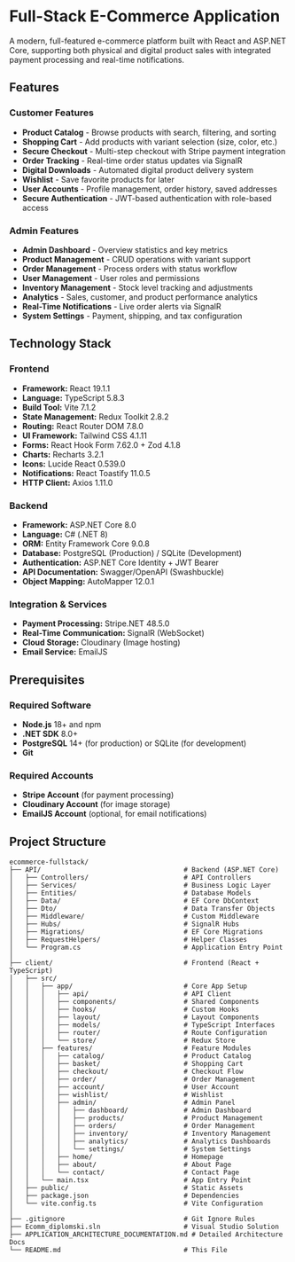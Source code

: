 # Full-Stack E-Commerce Application

A modern, full-featured e-commerce platform built with React and ASP.NET Core, supporting both physical and digital product sales with integrated payment processing and real-time notifications.

## Features

### Customer Features
- **Product Catalog** - Browse products with search, filtering, and sorting
- **Shopping Cart** - Add products with variant selection (size, color, etc.)
- **Secure Checkout** - Multi-step checkout with Stripe payment integration
- **Order Tracking** - Real-time order status updates via SignalR
- **Digital Downloads** - Automated digital product delivery system
- **Wishlist** - Save favorite products for later
- **User Accounts** - Profile management, order history, saved addresses
- **Secure Authentication** - JWT-based authentication with role-based access

### Admin Features
- **Admin Dashboard** - Overview statistics and key metrics
- **Product Management** - CRUD operations with variant support
- **Order Management** - Process orders with status workflow
- **User Management** - User roles and permissions
- **Inventory Management** - Stock level tracking and adjustments
- **Analytics** - Sales, customer, and product performance analytics
- **Real-Time Notifications** - Live order alerts via SignalR
- **System Settings** - Payment, shipping, and tax configuration

## Technology Stack

### Frontend
- **Framework:** React 19.1.1
- **Language:** TypeScript 5.8.3
- **Build Tool:** Vite 7.1.2
- **State Management:** Redux Toolkit 2.8.2
- **Routing:** React Router DOM 7.8.0
- **UI Framework:** Tailwind CSS 4.1.11
- **Forms:** React Hook Form 7.62.0 + Zod 4.1.8
- **Charts:** Recharts 3.2.1
- **Icons:** Lucide React 0.539.0
- **Notifications:** React Toastify 11.0.5
- **HTTP Client:** Axios 1.11.0

### Backend
- **Framework:** ASP.NET Core 8.0
- **Language:** C# (.NET 8)
- **ORM:** Entity Framework Core 9.0.8
- **Database:** PostgreSQL (Production) / SQLite (Development)
- **Authentication:** ASP.NET Core Identity + JWT Bearer
- **API Documentation:** Swagger/OpenAPI (Swashbuckle)
- **Object Mapping:** AutoMapper 12.0.1

### Integration & Services
- **Payment Processing:** Stripe.NET 48.5.0
- **Real-Time Communication:** SignalR (WebSocket)
- **Cloud Storage:** Cloudinary (Image hosting)
- **Email Service:** EmailJS

## Prerequisites

### Required Software
- **Node.js** 18+ and npm
- **.NET SDK** 8.0+
- **PostgreSQL** 14+ (for production) or SQLite (for development)
- **Git**

### Required Accounts
- **Stripe Account** (for payment processing)
- **Cloudinary Account** (for image storage)
- **EmailJS Account** (optional, for email notifications)



## Project Structure

```
ecommerce-fullstack/
├── API/                                    # Backend (ASP.NET Core)
│   ├── Controllers/                        # API Controllers
│   ├── Services/                           # Business Logic Layer
│   ├── Entities/                           # Database Models
│   ├── Data/                               # EF Core DbContext
│   ├── Dto/                                # Data Transfer Objects
│   ├── Middleware/                         # Custom Middleware
│   ├── Hubs/                               # SignalR Hubs
│   ├── Migrations/                         # EF Core Migrations
│   ├── RequestHelpers/                     # Helper Classes
│   └── Program.cs                          # Application Entry Point
│
├── client/                                 # Frontend (React + TypeScript)
│   ├── src/
│   │   ├── app/                            # Core App Setup
│   │   │   ├── api/                        # API Client
│   │   │   ├── components/                 # Shared Components
│   │   │   ├── hooks/                      # Custom Hooks
│   │   │   ├── layout/                     # Layout Components
│   │   │   ├── models/                     # TypeScript Interfaces
│   │   │   ├── router/                     # Route Configuration
│   │   │   └── store/                      # Redux Store
│   │   ├── features/                       # Feature Modules
│   │   │   ├── catalog/                    # Product Catalog
│   │   │   ├── basket/                     # Shopping Cart
│   │   │   ├── checkout/                   # Checkout Flow
│   │   │   ├── order/                      # Order Management
│   │   │   ├── account/                    # User Account
│   │   │   ├── wishlist/                   # Wishlist
│   │   │   ├── admin/                      # Admin Panel
│   │   │   │   ├── dashboard/              # Admin Dashboard
│   │   │   │   ├── products/               # Product Management
│   │   │   │   ├── orders/                 # Order Management
│   │   │   │   ├── inventory/              # Inventory Management
│   │   │   │   ├── analytics/              # Analytics Dashboards
│   │   │   │   └── settings/               # System Settings
│   │   │   ├── home/                       # Homepage
│   │   │   ├── about/                      # About Page
│   │   │   └── contact/                    # Contact Page
│   │   └── main.tsx                        # App Entry Point
│   ├── public/                             # Static Assets
│   ├── package.json                        # Dependencies
│   └── vite.config.ts                      # Vite Configuration
│
├── .gitignore                              # Git Ignore Rules
├── Ecomm_diplomski.sln                     # Visual Studio Solution
├── APPLICATION_ARCHITECTURE_DOCUMENTATION.md # Detailed Architecture Docs
└── README.md                               # This File
```


